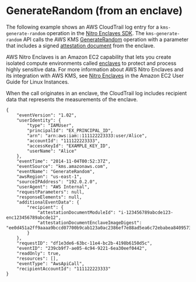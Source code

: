 # GenerateRandom \(from an enclave\)<a name="ct-generate-random-enclave"></a>

The following example shows an AWS CloudTrail log entry for a `kms-generate-random` operation in the [Nitro Enclaves SDK](https://github.com/aws/aws-nitro-enclaves-sdk-c)\. The `kms-generate-random` API calls the AWS KMS [GenerateRandom](https://docs.aws.amazon.com/kms/latest/APIReference/API_GenerateRandom.html) operation with a parameter that includes a signed [attestation document](https://docs.aws.amazon.com/AWSEC2/latest/UserGuide/nitro-enclave-concepts.html#term-attestdoc) from the enclave\. 

AWS Nitro Enclaves is an Amazon EC2 capability that lets you create isolated compute environments called [enclaves](https://docs.aws.amazon.com/AWSEC2/latest/UserGuide/nitro-enclave-concepts.html#term-enclave) to protect and process highly sensitive data\. For more information about AWS Nitro Enclaves and its integration with AWS KMS, see [Nitro Enclaves](https://docs.aws.amazon.com/enclaves/latest/user/) in the Amazon EC2 User Guide for Linux Instances\.

When the call originates in an enclave, the CloudTrail log includes recipient data that represents the measurements of the enclave\.

```
{
    "eventVersion": "1.02",
    "userIdentity": {
        "type": "IAMUser",
        "principalId": "EX_PRINCIPAL_ID",
        "arn": "arn:aws:iam::111122223333:user/Alice",
        "accountId": "111122223333",
        "accessKeyId": "EXAMPLE_KEY_ID",
        "userName": "Alice"
    },
    "eventTime": "2014-11-04T00:52:37Z",
    "eventSource": "kms.amazonaws.com",
    "eventName": "GenerateRandom",
    "awsRegion": "us-east-1",
    "sourceIPAddress": "192.0.2.0",
    "userAgent": "AWS Internal",
    "requestParameters": null,
    "responseElements": null,
    "additionalEventData": {
        "recipient": {
            "attestationDocumentModuleId": "i-123456789abcde123-enc123456789abcde12",
            "attestationDocumentEnclaveImageDigest": "ee0d451a2ff9aaaa9bccd07700b9cab123a0ac2386ef7e88ad5ea6c72ebabea840957328e2ec890b408c9b06cb8ebe6a"
        }
    },
    "requestID": "df1e3de6-63bc-11e4-bc2b-4198b6150d5c",
    "eventID": "239cb9f7-ae05-4c94-9221-6ea30eef0442",
    "readOnly": true,
    "resources": [],
    "eventType": "AwsApiCall",
    "recipientAccountId": "111122223333"
}
```